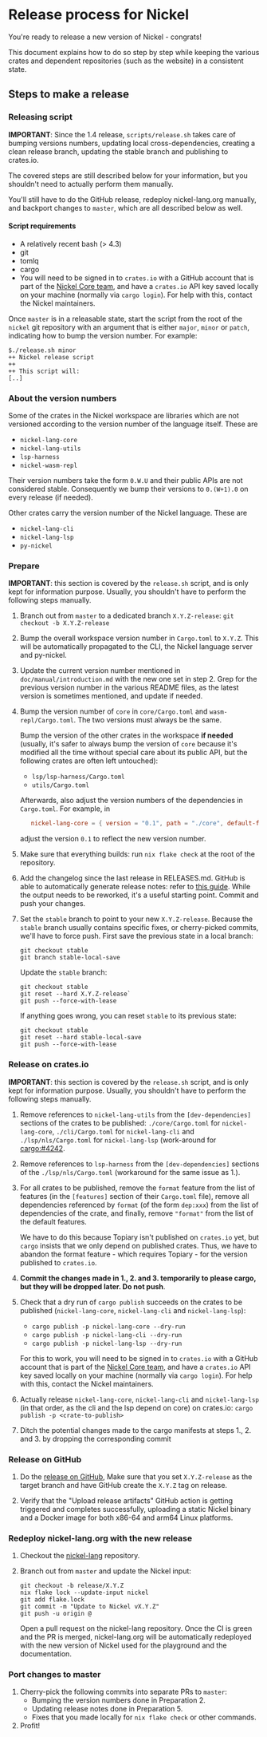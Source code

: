 # Release process for Nickel

You're ready to release a new version of Nickel - congrats!

This document explains how to do so step by step while keeping the various
crates and dependent repositories (such as the website) in a consistent state.

## Steps to make a release

### Releasing script

**IMPORTANT**: Since the 1.4 release, `scripts/release.sh` takes care of bumping
versions numbers, updating local cross-dependencies, creating a clean release
branch, updating the stable branch and publishing to crates.io.

The covered steps are still described below for your information, but you
shouldn't need to actually perform them manually.

You'll still have to do the GitHub release, redeploy nickel-lang.org manually,
and backport changes to `master`, which are all described below as well.

#### Script requirements

- A relatively recent bash (> 4.3)
- git
- tomlq
- cargo
- You will need to be signed in to `crates.io` with a GitHub
    account that is part of the [Nickel Core
    team](https://github.com/orgs/nickel-lang/teams/core), and have a
    `crates.io` API key saved locally on your machine (normally via `cargo
    login`). For help with this, contact the Nickel maintainers.

Once `master` is in a releasable state, start the script from the root of the
`nickel` git repository with an argument that is either `major`, `minor` or
`patch`, indicating how to bump the version number. For example:

```console
$./release.sh minor
++ Nickel release script
++
++ This script will:
[..]
```

### About the version numbers

Some of the crates in the Nickel workspace are libraries which are not versioned
according to the version number of the language itself. These are

- `nickel-lang-core`
- `nickel-lang-utils`
- `lsp-harness`
- `nickel-wasm-repl`

Their version numbers take the form `0.W.U` and their public APIs are not
considered stable. Consequently we bump their versions to `0.(W+1).0` on every
release (if needed).

Other crates carry the version number of the Nickel language. These are

- `nickel-lang-cli`
- `nickel-lang-lsp`
- `py-nickel`

### Prepare

**IMPORTANT**: this section is covered by the `release.sh` script, and is only
kept for information purpose. Usually, you shouldn't have to perform the
following steps manually.

1. Branch out from `master` to a dedicated branch `X.Y.Z-release`:
   `git checkout -b X.Y.Z-release`
2. Bump the overall workspace version number in `Cargo.toml` to `X.Y.Z`. This
   will be automatically propagated to the CLI, the Nickel language server and
   py-nickel.
3. Update the current version number mentioned in `doc/manual/introduction.md`
   with the new one set in step 2. Grep for the previous version
   number in the various README files, as the latest version is sometimes
   mentioned, and update if needed.
4. Bump the version number of `core` in `core/Cargo.toml` and
   `wasm-repl/Cargo.toml`. The two versions must always be the same.

   Bump the version of the other crates in the workspace **if needed** (usually,
   it's safer to always bump the version of `core` because it's modified all the
   time without special care about its public API, but the following crates are
   often left untouched):

   - `lsp/lsp-harness/Cargo.toml`
   - `utils/Cargo.toml`

   Afterwards, also adjust the version numbers of the dependencies in
   `Cargo.toml`. For example, in

   ```toml
      nickel-lang-core = { version = "0.1", path = "./core", default-features = false }
   ```

   adjust the version `0.1` to reflect the new version number.
5. Make sure that everything builds: run `nix flake check` at the root of the
   repository.
6. Add the changelog since the last release in RELEASES.md. GitHub is able to
   automatically generate release notes: refer to [this
   guide](https://docs.github.com/en/repositories/releasing-projects-on-github/automatically-generated-release-notes).
   While the output needs to be reworked, it's a useful starting point. Commit
   and push your changes.
7. Set the `stable` branch to point to your new `X.Y.Z-release`. Because the
   `stable` branch usually contains specific fixes, or cherry-picked commits,
   we'll have to force push. First save the previous state in a local branch:

   ```console
   git checkout stable
   git branch stable-local-save
   ```

   Update the `stable` branch:

   ```console
   git checkout stable
   git reset --hard X.Y.Z-release`
   git push --force-with-lease
   ```

   If anything goes wrong, you can reset `stable` to its previous state:

   ```console
   git checkout stable
   git reset --hard stable-local-save
   git push --force-with-lease
   ```

### Release on crates.io

**IMPORTANT**: this section is covered by the `release.sh` script, and is only
kept for information purpose. Usually, you shouldn't have to perform the
following steps manually.

1. Remove references to `nickel-lang-utils` from the `[dev-dependencies]`
   sections of the crates to be published: `./core/Cargo.toml` for
   `nickel-lang-core`, `./cli/Cargo.toml` for `nickel-lang-cli` and
   `./lsp/nls/Cargo.toml` for `nickel-lang-lsp` (work-around for
   [cargo:#4242](https://github.com/rust-lang/cargo/issues/4242).

2. Remove references to `lsp-harness` from the `[dev-dependencies]` sections of
   the `./lsp/nls/Cargo.toml` (workaround for the same issue as 1.).

3. For all crates to be published, remove the `format` feature from the list of
   features (in the `[features]` section of their `Cargo.toml` file), remove all
   dependencies referenced by `format` (of the form `dep:xxx`) from the list of
   dependencies of the crate, and finally, remove `"format"` from the list of
   the default features.

   We have to do this because Topiary isn't published on `crates.io` yet, but
   `cargo` insists that we only depend on published crates. Thus, we have to
   abandon the format feature - which requires Topiary - for the version
   published to `crates.io`.

4. **Commit the changes made in 1., 2. and 3. temporarily to please cargo, but
   they will be dropped later. Do not push**.

5. Check that a dry run of `cargo publish` succeeds on the crates to be
   published (`nickel-lang-core`, `nickel-lang-cli` and `nickel-lang-lsp`):

   - `cargo publish -p nickel-lang-core --dry-run`
   - `cargo publish -p nickel-lang-cli --dry-run`
   - `cargo publish -p nickel-lang-lsp --dry-run`

   For this to work, you will need to be signed in to `crates.io` with a GitHub
   account that is part of the [Nickel Core
   team](https://github.com/orgs/nickel-lang/teams/core), and have a `crates.io`
   API key saved locally on your machine (normally via `cargo login`). For help
   with this, contact the Nickel maintainers.

6. Actually release `nickel-lang-core`, `nickel-lang-cli` and `nickel-lang-lsp`
   (in that order, as the cli and the lsp depend on core) on crates.io:
   `cargo publish -p <crate-to-publish>`

7. Ditch the potential changes made to the cargo manifests at steps 1., 2.
   and 3. by dropping the corresponding commit

### Release on GitHub

1. Do the [release on
   GitHub](https://docs.github.com/en/repositories/releasing-projects-on-github/managing-releases-in-a-repository),
   Make sure that you set `X.Y.Z-release` as the target branch and have GitHub
   create the `X.Y.Z` tag on release.

2. Verify that the "Upload release artifacts" GitHub action is getting triggered
   and completes successfully, uploading a static Nickel binary and a Docker
   image for both x86-64 and arm64 Linux platforms.

### Redeploy nickel-lang.org with the new release

1. Checkout the [nickel-lang](https://github.com/tweag/nickel-lang.org/)
   repository.
2. Branch out from `master` and update the Nickel input:

   ```console
   git checkout -b release/X.Y.Z
   nix flake lock --update-input nickel
   git add flake.lock
   git commit -m "Update to Nickel vX.Y.Z"
   git push -u origin @
   ```

   Open a pull request on the nickel-lang repository. Once the CI is green and
   the PR is merged, nickel-lang.org will be automatically redeployed with the
   new version of Nickel used for the playground and the documentation.

### Port changes to master

1. Cherry-pick the following commits into separate PRs to `master`:
     - Bumping the version numbers done in Preparation 2.
     - Updating release notes done in Preparation 5.
     - Fixes that you made locally for `nix flake check` or other commands.
2. Profit!
